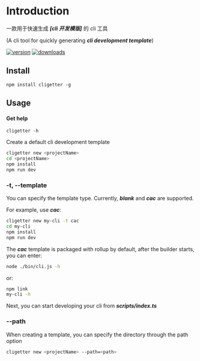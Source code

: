 # Introduction
一款用于快速生成 ***[cli 开发模版]*** 的 cli 工具

(A cli tool for quickly generating ***cli development template***)

[![version](https://img.shields.io/npm/v/cligetter.svg)](https://www.npmjs.com/package/cligetter)
[![downloads](https://badgen.net/npm/dt/cligetter)](https://www.npmjs.com/package/cligetter)

## Install
```
npm install cligetter -g
```

## Usage

#### Get help
```
cligetter -h
```

Create a default cli development template
```sh
cligetter new <projectName>
cd <projectName>
npm install
npm run dev
```

### -t, --template
You can specify the template type. Currently, ***blank*** and ***cac*** are supported.

For example, use ***cac***:
```sh
cligetter new my-cli -t cac
cd my-cli
npm install
npm run dev
```
The ***cac*** template is packaged with rollup by default,
after the builder starts, you can enter:
```sh
node ./bin/cli.js -h
```
or:
```sh
npm link
my-cli -h
```
Next, you can start developing your cli from ***scripts/index.ts***

### --path
When creating a template, you can specify the directory through the path option
```sh
cligetter new <projectName> --path=<path>
```